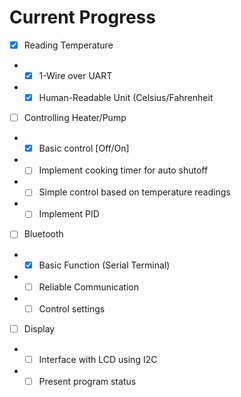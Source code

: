 # Current Progress

- [x] Reading Temperature
- - [x] 1-Wire over UART
- - [x] Human-Readable Unit (Celsius/Fahrenheit

- [ ] Controlling Heater/Pump
- - [x] Basic control [Off/On]
- - [ ] Implement cooking timer for auto shutoff
- - [ ] Simple control based on temperature readings
- - [ ] Implement PID

- [ ] Bluetooth
- - [x] Basic Function (Serial Terminal)
- - [ ] Reliable Communication
- - [ ] Control settings

- [ ] Display
- - [ ] Interface with LCD using I2C
- - [ ] Present program status
